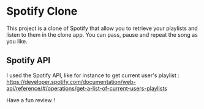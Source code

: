 # Spotify Clone

This project is a clone of Spotify that allow you to retrieve your playlists and listen to them in the clone app. 
You can pass, pause and repeat the song as you like.

## Spotify API

I used the Spotify API, like for instance to get current user's playlist 
: https://developer.spotify.com/documentation/web-api/reference/#/operations/get-a-list-of-current-users-playlists

Have a fun review !
